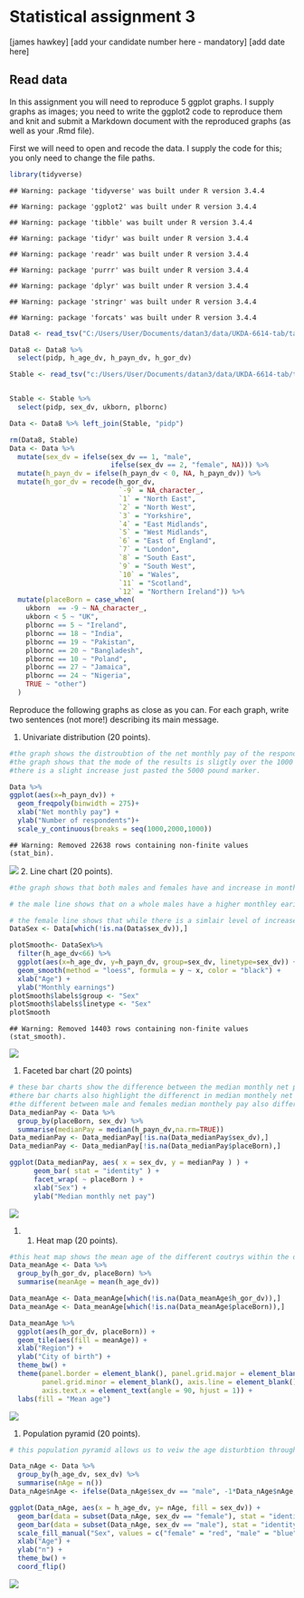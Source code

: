 Statistical assignment 3
================
\[james hawkey\] \[add your candidate number here - mandatory\]
\[add date here\]

Read data
---------

In this assignment you will need to reproduce 5 ggplot graphs. I supply graphs as images; you need to write the ggplot2 code to reproduce them and knit and submit a Markdown document with the reproduced graphs (as well as your .Rmd file).

First we will need to open and recode the data. I supply the code for this; you only need to change the file paths.

``` r
library(tidyverse)
```

    ## Warning: package 'tidyverse' was built under R version 3.4.4

    ## Warning: package 'ggplot2' was built under R version 3.4.4

    ## Warning: package 'tibble' was built under R version 3.4.4

    ## Warning: package 'tidyr' was built under R version 3.4.4

    ## Warning: package 'readr' was built under R version 3.4.4

    ## Warning: package 'purrr' was built under R version 3.4.4

    ## Warning: package 'dplyr' was built under R version 3.4.4

    ## Warning: package 'stringr' was built under R version 3.4.4

    ## Warning: package 'forcats' was built under R version 3.4.4

``` r
Data8 <- read_tsv("C:/Users/User/Documents/datan3/data/UKDA-6614-tab/tab/ukhls_w8/h_indresp.tab")

Data8 <- Data8 %>%
  select(pidp, h_age_dv, h_payn_dv, h_gor_dv)

Stable <- read_tsv("c:/Users/User/Documents/datan3/data/UKDA-6614-tab/tab/ukhls_wx/xwavedat.tab")


Stable <- Stable %>%
  select(pidp, sex_dv, ukborn, plbornc)

Data <- Data8 %>% left_join(Stable, "pidp")

rm(Data8, Stable)
Data <- Data %>%
  mutate(sex_dv = ifelse(sex_dv == 1, "male",
                         ifelse(sex_dv == 2, "female", NA))) %>%
  mutate(h_payn_dv = ifelse(h_payn_dv < 0, NA, h_payn_dv)) %>%
  mutate(h_gor_dv = recode(h_gor_dv,
                           `-9` = NA_character_,
                           `1` = "North East",
                           `2` = "North West",
                           `3` = "Yorkshire",
                           `4` = "East Midlands",
                           `5` = "West Midlands",
                           `6` = "East of England",
                           `7` = "London",
                           `8` = "South East",
                           `9` = "South West",
                           `10` = "Wales",
                           `11` = "Scotland",
                           `12` = "Northern Ireland")) %>%
  mutate(placeBorn = case_when(
    ukborn  == -9 ~ NA_character_,
    ukborn < 5 ~ "UK",
    plbornc == 5 ~ "Ireland",
    plbornc == 18 ~ "India",
    plbornc == 19 ~ "Pakistan",
    plbornc == 20 ~ "Bangladesh",
    plbornc == 10 ~ "Poland",
    plbornc == 27 ~ "Jamaica",
    plbornc == 24 ~ "Nigeria",
    TRUE ~ "other")
  )
```

Reproduce the following graphs as close as you can. For each graph, write two sentences (not more!) describing its main message.

1.  Univariate distribution (20 points).

``` r
#the graph shows the distroubtion of the net monthly pay of the respondents. 
#the graph shows that the mode of the results is sligtly over the 1000 pounds mark with a steady decrease after.
#there is a slight increase just pasted the 5000 pound marker.

Data %>%
ggplot(aes(x=h_payn_dv)) +
  geom_freqpoly(binwidth = 275)+
  xlab("Net monthly pay") +
  ylab("Number of respondents")+
  scale_y_continuous(breaks = seq(1000,2000,1000))
```

    ## Warning: Removed 22638 rows containing non-finite values (stat_bin).

![](assignment4_summer_defer_files/figure-markdown_github/unnamed-chunk-2-1.png) 2. Line chart (20 points).

``` r
#the graph shows that both males and females have and increase in monthley earnings from the ages of 20 to 45

# the male line shows that on a whole males have a higher monthley earings which also increase at a higher rate comparied to there female counterparts. this stead increase starts to reverse at the 45 age mark falling back to just over 1500 of monthly earings.

# the female line shows that while there is a simlair level of increase compared to the males up untill about the 25 age mark the increase after that becomes much less and progress much slower between the ages of 25 to 50 and then decrease as well.
DataSex <- Data[which(!is.na(Data$sex_dv)),]

plotSmooth<- DataSex%>%
  filter(h_age_dv<66) %>%
  ggplot(aes(x=h_age_dv, y=h_payn_dv, group=sex_dv, linetype=sex_dv)) + 
  geom_smooth(method = "loess", formula = y ~ x, color = "black") + 
  xlab("Age") + 
  ylab("Monthly earnings")
plotSmooth$labels$group <- "Sex"
plotSmooth$labels$linetype <- "Sex"
plotSmooth
```

    ## Warning: Removed 14403 rows containing non-finite values (stat_smooth).

![](assignment4_summer_defer_files/figure-markdown_github/unnamed-chunk-3-1.png)

1.  Faceted bar chart (20 points)

``` r
# these bar charts show the difference between the median monthly net pay between between males and female with in countrys in the data set. all of the charts show that males average high monthely incomes than females.
#there bar charts also highlight the differenct in median monthely net pay through out the defferent countrys 
#the different between male and females median monthely pay also differs between the countrys with banladesh haveing the closet level between the sexs while ireland and the uk have the largest 
Data_medianPay <- Data %>% 
  group_by(placeBorn, sex_dv) %>% 
  summarise(medianPay = median(h_payn_dv,na.rm=TRUE))
Data_medianPay <- Data_medianPay[!is.na(Data_medianPay$sex_dv),]
Data_medianPay <- Data_medianPay[!is.na(Data_medianPay$placeBorn),]

ggplot(Data_medianPay, aes( x = sex_dv, y = medianPay ) ) + 
      geom_bar( stat = "identity" ) + 
      facet_wrap( ~ placeBorn ) + 
      xlab("Sex") + 
      ylab("Median monthly net pay")
```

![](assignment4_summer_defer_files/figure-markdown_github/unnamed-chunk-4-1.png)

1.  1.  Heat map (20 points).

``` r
#this heat map shows the mean age of the different coutrys within the data set alnog with the different regions the darker the shade the youner the mean age nigeria as one of the youngest mean ages.
Data_meanAge <- Data %>% 
  group_by(h_gor_dv, placeBorn) %>% 
  summarise(meanAge = mean(h_age_dv))

Data_meanAge <- Data_meanAge[which(!is.na(Data_meanAge$h_gor_dv)),]
Data_meanAge <- Data_meanAge[which(!is.na(Data_meanAge$placeBorn)),]

Data_meanAge %>%
  ggplot(aes(h_gor_dv, placeBorn)) +
  geom_tile(aes(fill = meanAge)) +
  xlab("Region") + 
  ylab("City of birth") + 
  theme_bw() + 
  theme(panel.border = element_blank(), panel.grid.major = element_blank(),
        panel.grid.minor = element_blank(), axis.line = element_blank(),
        axis.text.x = element_text(angle = 90, hjust = 1)) + 
  labs(fill = "Mean age")
```

![](assignment4_summer_defer_files/figure-markdown_github/unnamed-chunk-5-1.png)

1.  Population pyramid (20 points).

``` r
# this population pyramid allows us to veiw the age disturbtion through out the population in shows a developed coutrys distrubtion. the under 25 age marker there are peaks of 300 n but after this there is a small decrease in the percentage falling to just over 200 in regards to the male population and 250 for the female. after this decrease there is a increase of porotion up untill the age of 50 where both male and female reach there peaks. after this the population protion inregards to ages begins to decrease along with age.

Data_nAge <- Data %>% 
  group_by(h_age_dv, sex_dv) %>% 
  summarise(nAge = n())
Data_nAge$nAge <- ifelse(Data_nAge$sex_dv == "male", -1*Data_nAge$nAge, Data_nAge$nAge)

ggplot(Data_nAge, aes(x = h_age_dv, y= nAge, fill = sex_dv)) + 
  geom_bar(data = subset(Data_nAge, sex_dv == "female"), stat = "identity") + 
  geom_bar(data = subset(Data_nAge, sex_dv == "male"), stat = "identity") + 
  scale_fill_manual("Sex", values = c("female" = "red", "male" = "blue")) + 
  xlab("Age") + 
  ylab("n") + 
  theme_bw() + 
  coord_flip() 
```

![](assignment4_summer_defer_files/figure-markdown_github/unnamed-chunk-6-1.png)
